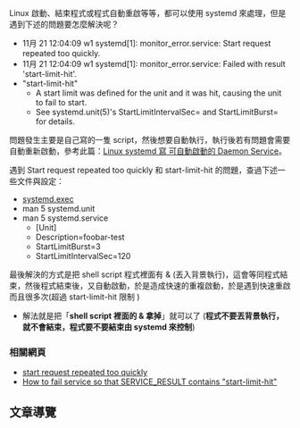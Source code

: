 Linux 啟動、結束程式或程式自動重啟等等，都可以使用 systemd 來處理，但是遇到下述的問題要怎麼解決呢？

-   11月 21 12:04:09 w1 systemd\[1\]: monitor\_error.service: Start request repeated too quickly.
-   11月 21 12:04:09 w1 systemd\[1\]: monitor\_error.service: Failed with result 'start-limit-hit'.
-   "start-limit-hit"
    -   A start limit was defined for the unit and it was hit, causing the unit to fail to start.
    -   See systemd.unit(5)'s StartLimitIntervalSec= and StartLimitBurst= for details.

問題發生主要是自己寫的一隻 script，然後想要自動執行，執行後若有問題會需要自動重新啟動，參考此篇：[Linux systemd 寫 可自動啟動的 Daemon Service](https://blog.longwin.com.tw/2018/02/linux-systemd-auto-start-daemon-service-2018/)。

遇到 Start request repeated too quickly 和 start-limit-hit 的問題，查過下述一些文件與設定：

-   [systemd.exec](https://www.freedesktop.org/software/systemd/man/systemd.exec.html#%24SERVICE_RESULT)
-   man 5 systemd.unit
-   man 5 systemd.service
    -   \[Unit\]
    -   Description=foobar-test
    -   StartLimitBurst=3
    -   StartLimitIntervalSec=120

最後解決的方式是把 shell script 程式裡面有 & (丟入背景執行)，這會等同程式結束，然後程式結束後，又自動啟動，於是造成快速的重複啟動，於是遇到快速重啟而且很多次(超過 start-limit-hit 限制 )

-   解法就是把「**shell script 裡面的 & 拿掉**」就可以了 (**程式不要丟背景執行，就不會結束，程式要不要結束由 systemd 來控制**)

### 相關網頁

-   [start request repeated too quickly](https://stackoverflow.com/questions/35452591/start-request-repeated-too-quickly)
-   [How to fail service so that SERVICE\_RESULT contains "start-limit-hit"](https://unix.stackexchange.com/questions/721448/how-to-fail-service-so-that-service-result-contains-start-limit-hit)

## 文章導覽